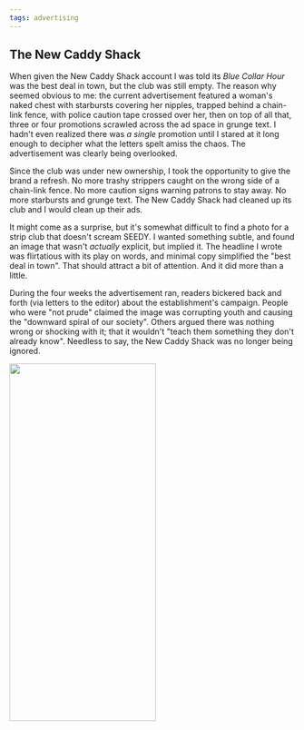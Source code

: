 ```yaml
---
tags: advertising
---
```


<article>
<h1>The New Caddy Shack</h1>
<section>
<p>When given the New Caddy Shack account I was told its <em>Blue Collar Hour</em> was the best deal in town, but the club was still empty. The reason why seemed obvious to me: the current advertisement featured a woman's naked chest with starbursts covering her nipples, trapped behind a chain-link fence, with police caution tape crossed over her, then on top of all that, three or four promotions scrawled across the ad space in grunge text. I hadn't even realized there was <em>a single</em> promotion until I stared at it long enough to decipher what the letters spelt amiss the chaos. The advertisement was clearly being overlooked.</p>
<p>Since the club was under new ownership, I took the opportunity to give the brand a refresh. No more trashy strippers caught on the wrong side of a chain-link fence. No more caution signs warning patrons to stay away. No more starbursts and grunge text. The New Caddy Shack had cleaned up its club and I would clean up their ads.</p>
<p>It might come as a surprise, but it's somewhat difficult to find a photo for a strip club that doesn't scream SEEDY. I wanted something subtle, and found an image that wasn't <em>actually</em> explicit, but implied it. The headline I wrote was flirtatious with its play on words, and minimal copy simplified the "best deal in town". That should attract a bit of attention. And it did more than a little.</p>
<p>During the four weeks the advertisement ran, readers bickered back and forth (via letters to the editor) about the establishment's campaign. People who were "not prude" claimed the image was corrupting youth and causing the "downward spiral of our society". Others argued there was nothing wrong or shocking with it; that it wouldn't "teach them something they don't already know". Needless to say, the New Caddy Shack was no longer being ignored.</p>
</section>
<aside><a href="{{ site.url }}/images/CaddyShack.jpg" class="fancybox" title="The New Caddy Shack Advertisement"><img src="{{ site.url }}/images/CaddyShack-thumb.jpg" width="258" height="630"></a></aside>
</article>
<div class="clear"></div>

